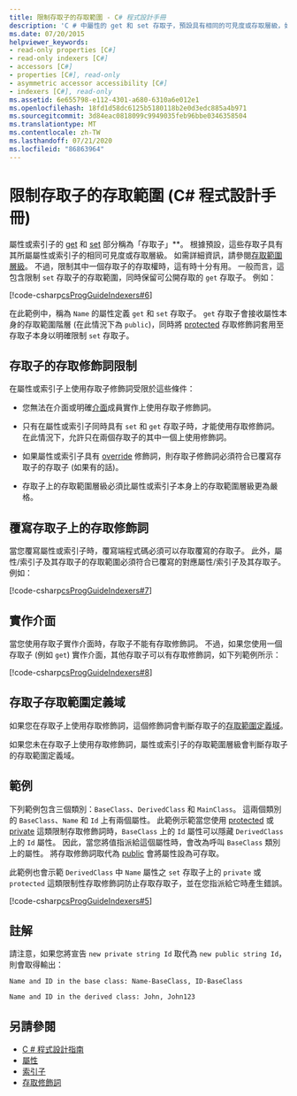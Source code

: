 ```yaml
---
title: 限制存取子的存取範圍 - C# 程式設計手冊
description: 'C # 中屬性的 get 和 set 存取子，預設具有相同的可見度或存取層級，如同它們所屬的屬性。 您可以限制存取。'
ms.date: 07/20/2015
helpviewer_keywords:
- read-only properties [C#]
- read-only indexers [C#]
- accessors [C#]
- properties [C#], read-only
- asymmetric accessor accessibility [C#]
- indexers [C#], read-only
ms.assetid: 6e655798-e112-4301-a680-6310a6e012e1
ms.openlocfilehash: 18fd1d58dc6125b5180118b2e0d3edc885a4b971
ms.sourcegitcommit: 3d84eac0818099c9949035feb96bbe0346358504
ms.translationtype: MT
ms.contentlocale: zh-TW
ms.lasthandoff: 07/21/2020
ms.locfileid: "86863964"
---
```

# <a name="restricting-accessor-accessibility-c-programming-guide"></a>限制存取子的存取範圍 (C# 程式設計手冊)
屬性或索引子的 [get](../../language-reference/keywords/get.md) 和 [set](../../language-reference/keywords/set.md) 部分稱為「存取子」**。 根據預設，這些存取子具有其所屬屬性或索引子的相同可見度或存取層級。 如需詳細資訊，請參閱[存取範圍層級](../../language-reference/keywords/accessibility-levels.md)。 不過，限制其中一個存取子的存取權時，這有時十分有用。 一般而言，這包含限制 `set` 存取子的存取範圍，同時保留可公開存取的 `get` 存取子。 例如：  
  
 [!code-csharp[csProgGuideIndexers#6](~/samples/snippets/csharp/VS_Snippets_VBCSharp/csProgGuideIndexers/CS/Indexers.cs#6)]  
  
 在此範例中，稱為 `Name` 的屬性定義 `get` 和 `set` 存取子。 `get` 存取子會接收屬性本身的存取範圍階層 (在此情況下為 `public`)，同時將 [protected](../../language-reference/keywords/protected.md) 存取修飾詞套用至存取子本身以明確限制 `set` 存取子。  
  
## <a name="restrictions-on-access-modifiers-on-accessors"></a>存取子的存取修飾詞限制  
 在屬性或索引子上使用存取子修飾詞受限於這些條件：  
  
- 您無法在介面或明確[介面](../../language-reference/keywords/interface.md)成員實作上使用存取子修飾詞。  
  
- 只有在屬性或索引子同時具有 `set` 和 `get` 存取子時，才能使用存取修飾詞。 在此情況下，允許只在兩個存取子的其中一個上使用修飾詞。  
  
- 如果屬性或索引子具有 [override](../../language-reference/keywords/override.md) 修飾詞，則存取子修飾詞必須符合已覆寫存取子的存取子 (如果有的話)。  
  
- 存取子上的存取範圍層級必須比屬性或索引子本身上的存取範圍層級更為嚴格。  
  
## <a name="access-modifiers-on-overriding-accessors"></a>覆寫存取子上的存取修飾詞  
 當您覆寫屬性或索引子時，覆寫端程式碼必須可以存取覆寫的存取子。 此外，屬性/索引子及其存取子的存取範圍必須符合已覆寫的對應屬性/索引子及其存取子。 例如：  
  
 [!code-csharp[csProgGuideIndexers#7](~/samples/snippets/csharp/VS_Snippets_VBCSharp/csProgGuideIndexers/CS/Indexers.cs#7)]  
  
## <a name="implementing-interfaces"></a>實作介面  
 當您使用存取子實作介面時，存取子不能有存取修飾詞。 不過，如果您使用一個存取子 (例如 `get`) 實作介面，其他存取子可以有存取修飾詞，如下列範例所示：  
  
 [!code-csharp[csProgGuideIndexers#8](~/samples/snippets/csharp/VS_Snippets_VBCSharp/csProgGuideIndexers/CS/Indexers.cs#8)]  
  
## <a name="accessor-accessibility-domain"></a>存取子存取範圍定義域  
 如果您在存取子上使用存取修飾詞，這個修飾詞會判斷存取子的[存取範圍定義域](../../language-reference/keywords/accessibility-domain.md)。  
  
 如果您未在存取子上使用存取修飾詞，屬性或索引子的存取範圍層級會判斷存取子的存取範圍定義域。  
  
## <a name="example"></a>範例  
 下列範例包含三個類別：`BaseClass`、`DerivedClass` 和 `MainClass`。 這兩個類別的 `BaseClass`、`Name` 和 `Id` 上有兩個屬性。 此範例示範當您使用 [protected](../../language-reference/keywords/protected.md) 或 [private](../../language-reference/keywords/private.md) 這類限制存取修飾詞時，`BaseClass` 上的 `Id` 屬性可以隱藏 `DerivedClass` 上的 `Id` 屬性。 因此，當您將值指派給這個屬性時，會改為呼叫 `BaseClass` 類別上的屬性。 將存取修飾詞取代為 [public](../../language-reference/keywords/public.md) 會將屬性設為可存取。  
  
 此範例也會示範 `DerivedClass` 中 `Name` 屬性之 `set` 存取子上的 `private` 或 `protected` 這類限制性存取修飾詞防止存取存取子，並在您指派給它時產生錯誤。  
  
 [!code-csharp[csProgGuideIndexers#5](~/samples/snippets/csharp/VS_Snippets_VBCSharp/csProgGuideIndexers/CS/Indexers.cs#5)]  
  
## <a name="comments"></a>註解  
 請注意，如果您將宣告 `new private string Id` 取代為 `new public string Id`，則會取得輸出：  
  
 `Name and ID in the base class: Name-BaseClass, ID-BaseClass`  
  
 `Name and ID in the derived class: John, John123`  
  
## <a name="see-also"></a>另請參閱

- [C # 程式設計指南](../index.md)
- [屬性](./properties.md)
- [索引子](../indexers/index.md)
- [存取修飾詞](./access-modifiers.md)
